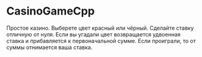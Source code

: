 # CasinoGameCpp
Простое казино.
Выберете цвет красный или чёрный. 
Сделайте ставку отличную от нуля.
Если вы угадали цвет возвращается удвоенная ставка и прибавляется к первоначальной сумме.
Если проиграли, то от суммы отнимается ваша ставка.
